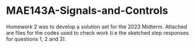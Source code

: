 # MAE143A-Signals-and-Controls
Homework 2 was to develop a solution set for the 2023 Midterm. Attached are files for the codes used to check work (i.e the sketched step responses for questions 1, 2 and 3).

